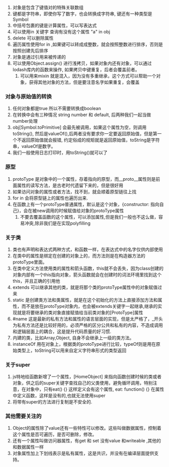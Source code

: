 

1. 对象是包含了键值对的特殊关联数组
2. 键都是字符串，即使你写了数字，也会转换成字符串, 键还有一种类型是Symbol
3. 中括号包裹的键是计算属性，可以写表达式
4. 可以使用in 关键字 查询有没有这个属性  "a" in obj
5. delete 可以删除属性
6. 遍历属性使用for in ,如果键可以转成成整数，就会按照整数进行排序，否则是按照创建先后排序
7. 对象是通过引用来被传递的
8. 可以使用Object.assign() 进行浅拷贝，如果对象内还有对象，可以通过lodash库内的函数来操作, 如果拷贝中键重复，后者会覆盖前者。
   1. 可以用来mixin 就是混入，因为没有多重继承，这个方式可以帮助一个对象，获得其他对象的方法，但是要注意名字如果重复，会覆盖
   


### 对象与原始值的转换

1. 任何对象都是true 所以不需要转换成boolean
2. 在转换中会有三种情况  string number 和 default, 后两种我们一起当做number处理
3. obj[Symbol.toPrimitive] 会最先被调用，如果这个属性为空，则调用toString(), 然后是valueOf(),后两者没有要求你一定要返回原始值，但是第一个不返回原始值就会报错, 约定俗成的规矩就是返回原始值，toString是字符串，valueOf是数字。
4. 我们一般使用日志打印时，用toString()就可以了
   

### 原型
1. protoType 是对象中的一个属性，存着指向的原型，而__proto__属性则是前面属性的读写方法，是古老时代遗留下来的，但是很好用
2. 如果访问对象的属性或者方法，找不到，就会顺着原型链往上找
3. for in 会将原型链上的属性也遍历出来.
4. 在函数上有一个protoType普通属性，默认是这个对象，{constructor: 指向自己}，会在被new调用的时候赋值给对象的protoType属性
   1. 不要去覆盖函数的这个属性，可以添加属性,但是我们一般也不这么做，容易冲突,除非我们是在实现polyfilling


### 关于类
1. 类也有声明和表达式两种方式，和函数一样，在表达式中的名字仅供内部使用
2. 在类中的属性是绑定在创建的对象上的，而方法则是在构造器方法的protoType里面。
3. 在类中定义方法使用类的属性和箭头函数，this就不会丢失，因为class创建的对象内部有一个this指向对象，箭头函数就会在创建时的词法环境里找到这个this，并且正确的引用他
4. extends 可以继承其他的类，就是将那个类的protoType属性中的对象赋值过来
5. static 是创建类方法和类属性，就是在这个初始化的方法上直接添加方法和属性，而不是放在protoType对象内，也会被extends关键字一起继承,继承的实现就是将要继承的类对象直接赋值给当前类对象的[ProtoType]属性
6. #name 这是最新的私有方法和属性的语言层面的实现，但是太严格了，_开头为私有方法还是比较好用的，必须严格的区分公共和私有的内容，不造成调用和逻辑层面上的耦合，这是提升代码质量的好习惯.
7. 内建的类，比如Array,Object, 自身不会继承上一级的类方法。
8. instanceOf 用在对象上，根据类的protoType进行比较，typeOf则是用在原始类型上，toString可以用来自定义字符串形式的类型返回

### 关于super
1. js特地给函数新增了一个属性，[HomeObject] 来指向函数创建时候的类或者对象，供之后的super关键字查找自己的父类使用，避免循环调用，特别注意，在对象中，只有eat() {} 这样定义会有这个属性, eat: function() {} 在属性中定义函数，这样是没有的,也就无法使用super
2. 将带有super的方法进行复制是不安全的.



### 其他需要关注的
1. Object的属性除了value还有一些特性可以修改。这些叫做数据属性，控制着这个属性是否可遍历，是否可删除，修改。
2. 还有一个属性叫做访问器属性，有get 和 set 没有value 和writeable ,其他的和数据属性一样
3. 对象属性加上下划线表示是私有属性，这是共识，并没有在编译层面提供支持。